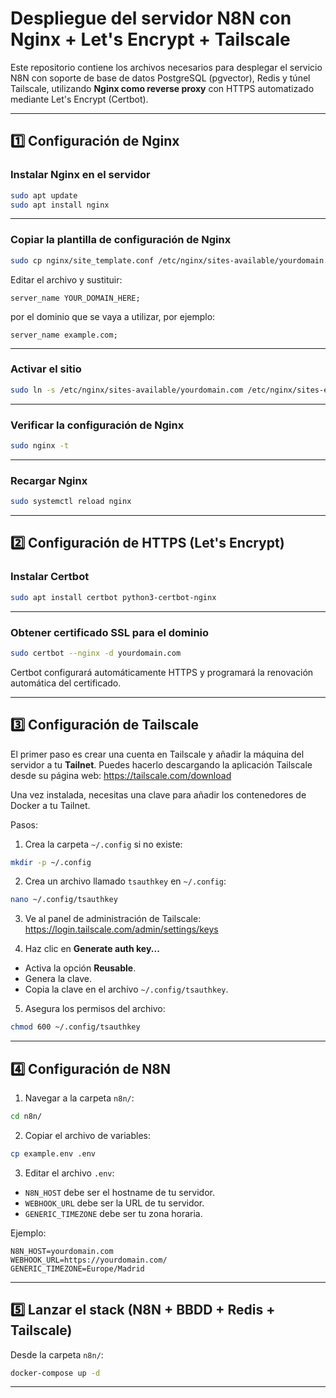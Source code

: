 # Despliegue del servidor N8N con Nginx + Let's Encrypt + Tailscale

Este repositorio contiene los archivos necesarios para desplegar el servicio N8N con soporte de base de datos PostgreSQL (pgvector), Redis y túnel Tailscale, utilizando **Nginx como reverse proxy** con HTTPS automatizado mediante Let's Encrypt (Certbot).

---

## 1️⃣ Configuración de Nginx

### Instalar Nginx en el servidor

```bash
sudo apt update
sudo apt install nginx
```

---

### Copiar la plantilla de configuración de Nginx

```bash
sudo cp nginx/site_template.conf /etc/nginx/sites-available/yourdomain.com
```

Editar el archivo y sustituir:

```nginx
server_name YOUR_DOMAIN_HERE;
```

por el dominio que se vaya a utilizar, por ejemplo:

```nginx
server_name example.com;
```

---

### Activar el sitio

```bash
sudo ln -s /etc/nginx/sites-available/yourdomain.com /etc/nginx/sites-enabled/
```

---

### Verificar la configuración de Nginx

```bash
sudo nginx -t
```

---

### Recargar Nginx

```bash
sudo systemctl reload nginx
```

---

## 2️⃣ Configuración de HTTPS (Let's Encrypt)

### Instalar Certbot

```bash
sudo apt install certbot python3-certbot-nginx
```

---

### Obtener certificado SSL para el dominio

```bash
sudo certbot --nginx -d yourdomain.com
```

Certbot configurará automáticamente HTTPS y programará la renovación automática del certificado.

---

## 3️⃣ Configuración de Tailscale

El primer paso es crear una cuenta en Tailscale y añadir la máquina del servidor a tu **Tailnet**. Puedes hacerlo descargando la aplicación Tailscale desde su página web: https://tailscale.com/download

Una vez instalada, necesitas una clave para añadir los contenedores de Docker a tu Tailnet.

Pasos:

1. Crea la carpeta `~/.config` si no existe:

```bash
mkdir -p ~/.config
```

2. Crea un archivo llamado `tsauthkey` en `~/.config`:

```bash
nano ~/.config/tsauthkey
```

3. Ve al panel de administración de Tailscale: https://login.tailscale.com/admin/settings/keys

4. Haz clic en **Generate auth key...**

- Activa la opción **Reusable**.
- Genera la clave.
- Copia la clave en el archivo `~/.config/tsauthkey`.

5. Asegura los permisos del archivo:

```bash
chmod 600 ~/.config/tsauthkey
```

---

## 4️⃣ Configuración de N8N

1. Navegar a la carpeta `n8n/`:

```bash
cd n8n/
```

2. Copiar el archivo de variables:

```bash
cp example.env .env
```

3. Editar el archivo `.env`:

- `N8N_HOST` debe ser el hostname de tu servidor.
- `WEBHOOK_URL` debe ser la URL de tu servidor.
- `GENERIC_TIMEZONE` debe ser tu zona horaria.

Ejemplo:

```env
N8N_HOST=yourdomain.com
WEBHOOK_URL=https://yourdomain.com/
GENERIC_TIMEZONE=Europe/Madrid
```

---

## 5️⃣ Lanzar el stack (N8N + BBDD + Redis + Tailscale)

Desde la carpeta `n8n/`:

```bash
docker-compose up -d
```

---
